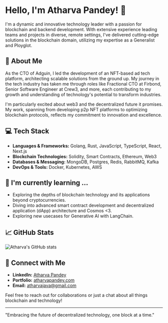 # Hello, I'm Atharva Pandey! 👋

I'm a dynamic and innovative technology leader with a passion for blockchain and backend development. With extensive experience leading teams and projects in diverse, remote settings, I've delivered cutting-edge solutions in the blockchain domain, utilizing my expertise as a Generalist and Ployglot.

## 🚀 About Me

As the CTO of Adguin, I led the development of an NFT-based ad tech platform, architecting scalable solutions from the ground up. My journey in the tech industry has taken me through roles like Fractional CTO at Firbond, Senior Software Engineer at Crew3, and more, each contributing to my growth and understanding of technology's potential to transform industries.

I'm particularly excited about web3 and the decentralized future it promises. My work, spanning from developing p2p NFT platforms to optimizing blockchain protocols, reflects my commitment to innovation and excellence.

## 💻 Tech Stack

- **Languages & Frameworks:** Golang, Rust, JavaScript, TypeScript, React, Next.js
- **Blockchain Technologies:** Solidity, Smart Contracts, Ethereum, Web3
- **Databases & Messaging:** MongoDB, Postgres, Redis, RabbitMQ, Kafka
- **DevOps & Tools:** Docker, Kubernetes, AWS

## 🌱 I'm currently learning ...

- Exploring the depths of blockchain technology and its applications beyond cryptocurrencies.
- Diving into advanced smart contract development and decentralized application (dApp) architecture and Cosmos <3.
- Exploring new usecases for Generative AI with LangChain.

## 📈 GitHub Stats

![Atharva's GitHub stats](https://github-readme-stats.vercel.app/api?username=gopherine&show_icons=true&theme=radical)

## 🤝 Connect with Me

- **LinkedIn:** [Atharva Pandey](https://www.linkedin.com/in/your-linkedin/)
- **Portfolio:** [atharvapandey.com](https://atharvapandey.com)
- **Email:** [atharvajava@gmail.com](mailto:atharvajava@gmail.com)

Feel free to reach out for collaborations or just a chat about all things blockchain and technology!

---

"Embracing the future of decentralized technology, one block at a time."

